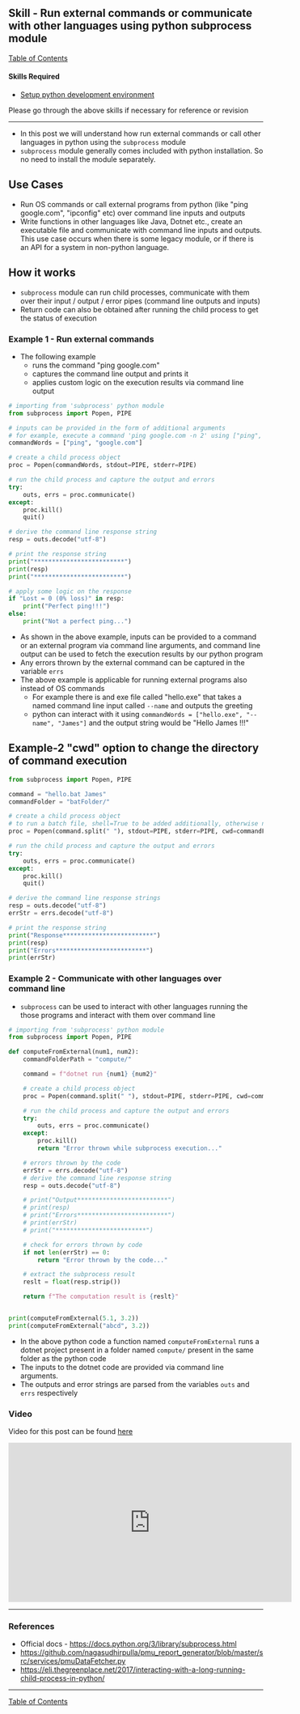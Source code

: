 ## Skill - Run external commands or communicate with other languages using python subprocess module
[Table of Contents](https://nagasudhir.blogspot.com/2020/04/taming-python-table-of-contents.html)

#### Skills Required
* [Setup python development environment](https://nagasudhir.blogspot.com/2020/04/setup-python-development-environment_14.html)

Please go through the above skills if necessary for reference or revision
<hr/>

* In this post we will understand how run external commands or call other languages in python using the `subprocess` module
* `subprocess` module generally comes included with python installation. So no need to install the module separately.

## Use Cases 
* Run OS commands or call external programs from python (like "ping google.com", "ipconfig" etc) over command line inputs and outputs
* Write functions in other languages like Java, Dotnet etc., create an executable file and communicate with command line inputs and outputs. This use case occurs when there is some legacy module, or if there is an API for a system in non-python language.

## How it works
* `subprocess` module can run child processes, communicate with them over their input / output / error pipes (command line outputs and inputs)
* Return code can also be obtained after running the child process to get the status of execution

### Example 1 - Run external commands
* The following example  
	* runs the command "ping google.com"
	* captures the command line output and prints it
	* applies custom logic on the execution results via command line output

```python
# importing from 'subprocess' python module
from subprocess import Popen, PIPE

# inputs can be provided in the form of additional arguments
# for example, execute a command 'ping google.com -n 2' using ["ping", "google.com", "-n", "2"]
commandWords = ["ping", "google.com"]

# create a child process object
proc = Popen(commandWords, stdout=PIPE, stderr=PIPE)

# run the child process and capture the output and errors
try:
    outs, errs = proc.communicate()
except:
    proc.kill()
    quit()

# derive the command line response string
resp = outs.decode("utf-8")

# print the response string
print("*************************")
print(resp)
print("*************************")

# apply some logic on the response 
if "Lost = 0 (0% loss)" in resp:
    print("Perfect ping!!!")
else:
    print("Not a perfect ping...")
```
* As shown in the above example, inputs can be provided to a command or an external program via command line arguments, and command line output can be used to fetch the execution results by our python program
* Any errors thrown by the external command can be captured in the variable `errs`
* The above example is applicable for running external programs also instead of OS commands
	* For example there is and exe file called "hello.exe" that takes a named command line input called `--name` and outputs the greeting
	* python can interact with it using `commandWords = ["hello.exe", "--name", "James"]` and the output string would be "Hello James !!!"

## Example-2 "cwd" option to change the directory of command execution
```py
from subprocess import Popen, PIPE

command = "hello.bat James"
commandFolder = "batFolder/"

# create a child process object
# to run a batch file, shell=True to be added additionally, otherwise not required
proc = Popen(command.split(" "), stdout=PIPE, stderr=PIPE, cwd=commandFolder, shell=True)

# run the child process and capture the output and errors
try:
    outs, errs = proc.communicate()
except:
    proc.kill()
    quit()

# derive the command line response strings
resp = outs.decode("utf-8")
errStr = errs.decode("utf-8")

# print the response string
print("Response*************************")
print(resp)
print("Errors*************************")
print(errStr)
```

### Example 2 - Communicate with other languages over command line
* `subprocess` can be used to interact with other languages running the those programs and interact with them over command line
```py
# importing from 'subprocess' python module
from subprocess import Popen, PIPE

def computeFromExternal(num1, num2):
    commandFolderPath = "compute/"

    command = f"dotnet run {num1} {num2}"

    # create a child process object
    proc = Popen(command.split(" "), stdout=PIPE, stderr=PIPE, cwd=commandFolderPath)

    # run the child process and capture the output and errors
    try:
        outs, errs = proc.communicate()
    except:
        proc.kill()
        return "Error thrown while subprocess execution..."

    # errors thrown by the code
    errStr = errs.decode("utf-8")
    # derive the command line response string
    resp = outs.decode("utf-8")

    # print("Output*************************")
    # print(resp)
    # print("Errors*************************")
    # print(errStr)
    # print("*************************")

    # check for errors thrown by code
    if not len(errStr) == 0:
        return "Error thrown by the code..."

    # extract the subprocess result
    reslt = float(resp.strip())

    return f"The computation result is {reslt}"


print(computeFromExternal(5.1, 3.2))
print(computeFromExternal("abcd", 3.2))
```

* In the above python code a function named  `computeFromExternal` runs a dotnet project present in a folder named `compute/` present in the same folder as the python code
*  The inputs to the dotnet code are provided via command line arguments.
* The outputs and error strings are parsed from the variables `outs` and `errs` respectively   


### Video
Video for this post can be found [here](https://youtu.be/nsVkTslyBcE)

<iframe width="560" height="315" src="https://www.youtube.com/embed/nsVkTslyBcE" frameborder="0" allow="accelerometer; autoplay; encrypted-media; gyroscope; picture-in-picture" allowfullscreen></iframe>

<hr/>

### References
* Official docs - https://docs.python.org/3/library/subprocess.html
* https://github.com/nagasudhirpulla/pmu_report_generator/blob/master/src/services/pmuDataFetcher.py
* https://eli.thegreenplace.net/2017/interacting-with-a-long-running-child-process-in-python/

<hr/>

[Table of Contents](https://nagasudhir.blogspot.com/2020/04/taming-python-table-of-contents.html)




<!--stackedit_data:
eyJoaXN0b3J5IjpbMTQxNDc1OTY1MCwyMTQ5MDM1NTcsNzgwMz
MyNTQsMTIwNjY2NDYxMCwtNTAzNDEwNDEzLC0xNTE5MTI3ODQ2
LDE1MzQ1NzIwNDQsMTAzMTM3MzgwNSw5ODUwMzIwODIsLTExOT
gwNjI1NDAsLTgzNzc3MzQ3OCwtNDk4OTg4NTk4LDE4MDA2NzM0
NjMsLTIwNTc0OTU0NTgsMTQ0NjI1NzE1NywxMzM4OTI5NjUwLD
MxMDI4NjM3NF19
-->